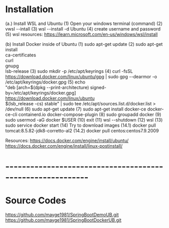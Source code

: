 # Installation

(a.) Install WSL and Ubuntu
(1) Open your windows terminal (command)
(2) vwsl --intall
(3) wsl --install -d Ubuntu
(4) create username and password
(5) wsl
resources: https://learn.microsoft.com/en-us/windows/wsl/install

(b) Install Docker inside of Ubuntu
(1) sudo apt-get update
(2) sudo apt-get install \
    ca-certificates \
    curl \
    gnupg \
    lsb-release
(3) sudo mkdir -p /etc/apt/keyrings
(4) curl -fsSL https://download.docker.com/linux/ubuntu/gpg | sudo gpg --dearmor -o /etc/apt/keyrings/docker.gpg
(5) echo \
  "deb [arch=$(dpkg --print-architecture) signed-by=/etc/apt/keyrings/docker.gpg] https://download.docker.com/linux/ubuntu \
  $(lsb_release -cs) stable" | sudo tee /etc/apt/sources.list.d/docker.list > /dev/null
(6) sudo apt-get update
(7) sudo apt-get install docker-ce docker-ce-cli containerd.io docker-compose-plugin
(8) sudo groupadd docker
(9) sudo usermod -aG docker $USER
(10) exit
(11) wsl --shutdown
(12) wsl
(13) sudo service docker start
(14) Try to download images
(14.1) docker pull tomcat:8.5.82-jdk8-corretto-al2
(14.2) docker pull centos:centos7.9.2009

Resources:
https://docs.docker.com/engine/install/ubuntu/
https://docs.docker.com/engine/install/linux-postinstall/


# ----------------------------------------------------------
# Source Codes
https://github.com/mayge1981/SpringBootDemoUB.git
https://github.com/mayge1981/SpringBootDockerUB.git

